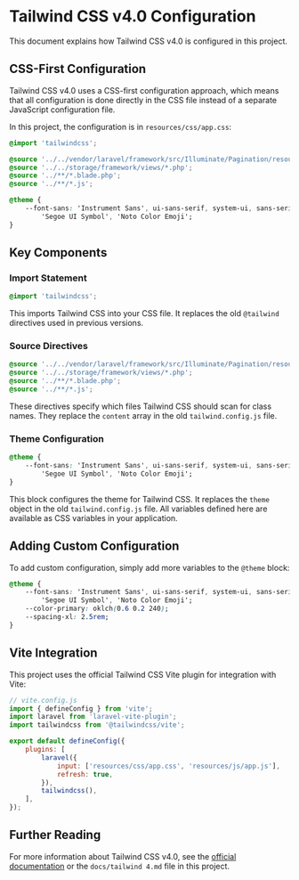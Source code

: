 # Tailwind CSS v4.0 Configuration

This document explains how Tailwind CSS v4.0 is configured in this project.

## CSS-First Configuration

Tailwind CSS v4.0 uses a CSS-first configuration approach, which means that all configuration is done directly in the CSS file instead of a separate JavaScript configuration file.

In this project, the configuration is in `resources/css/app.css`:

```css
@import 'tailwindcss';

@source '../../vendor/laravel/framework/src/Illuminate/Pagination/resources/views/*.blade.php';
@source '../../storage/framework/views/*.php';
@source '../**/*.blade.php';
@source '../**/*.js';

@theme {
    --font-sans: 'Instrument Sans', ui-sans-serif, system-ui, sans-serif, 'Apple Color Emoji', 'Segoe UI Emoji',
        'Segoe UI Symbol', 'Noto Color Emoji';
}
```

## Key Components

### Import Statement

```css
@import 'tailwindcss';
```

This imports Tailwind CSS into your CSS file. It replaces the old `@tailwind` directives used in previous versions.

### Source Directives

```css
@source '../../vendor/laravel/framework/src/Illuminate/Pagination/resources/views/*.blade.php';
@source '../../storage/framework/views/*.php';
@source '../**/*.blade.php';
@source '../**/*.js';
```

These directives specify which files Tailwind CSS should scan for class names. They replace the `content` array in the old `tailwind.config.js` file.

### Theme Configuration

```css
@theme {
    --font-sans: 'Instrument Sans', ui-sans-serif, system-ui, sans-serif, 'Apple Color Emoji', 'Segoe UI Emoji',
        'Segoe UI Symbol', 'Noto Color Emoji';
}
```

This block configures the theme for Tailwind CSS. It replaces the `theme` object in the old `tailwind.config.js` file. All variables defined here are available as CSS variables in your application.

## Adding Custom Configuration

To add custom configuration, simply add more variables to the `@theme` block:

```css
@theme {
    --font-sans: 'Instrument Sans', ui-sans-serif, system-ui, sans-serif, 'Apple Color Emoji', 'Segoe UI Emoji',
        'Segoe UI Symbol', 'Noto Color Emoji';
    --color-primary: oklch(0.6 0.2 240);
    --spacing-xl: 2.5rem;
}
```

## Vite Integration

This project uses the official Tailwind CSS Vite plugin for integration with Vite:

```js
// vite.config.js
import { defineConfig } from 'vite';
import laravel from 'laravel-vite-plugin';
import tailwindcss from '@tailwindcss/vite';

export default defineConfig({
    plugins: [
        laravel({
            input: ['resources/css/app.css', 'resources/js/app.js'],
            refresh: true,
        }),
        tailwindcss(),
    ],
});
```

## Further Reading

For more information about Tailwind CSS v4.0, see the [official documentation](https://tailwindcss.com/docs) or the `docs/tailwind 4.md` file in this project.
